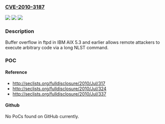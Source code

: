 ### [CVE-2010-3187](https://cve.mitre.org/cgi-bin/cvename.cgi?name=CVE-2010-3187)
![](https://img.shields.io/static/v1?label=Product&message=n%2Fa&color=blue)
![](https://img.shields.io/static/v1?label=Version&message=n%2Fa&color=blue)
![](https://img.shields.io/static/v1?label=Vulnerability&message=n%2Fa&color=brighgreen)

### Description

Buffer overflow in ftpd in IBM AIX 5.3 and earlier allows remote attackers to execute arbitrary code via a long NLST command.

### POC

#### Reference
- http://seclists.org/fulldisclosure/2010/Jul/317
- http://seclists.org/fulldisclosure/2010/Jul/324
- http://seclists.org/fulldisclosure/2010/Jul/337

#### Github
No PoCs found on GitHub currently.

